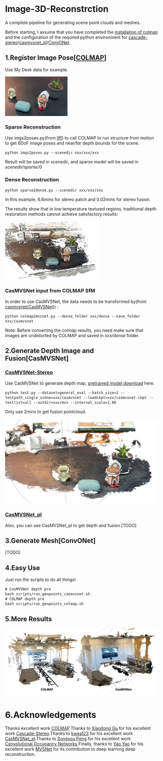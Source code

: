# Image-3D-Reconstrction

A complete pipeline for generating scene point clouds and meshes.

Before starting, I assume that you have completed the [installation of colmap](https://colmap.github.io/install.html) and the configuration of the required python environment for [cascade-stereo](https://github.com/alibaba/cascade-stereo)/[casmvsnet_pl](https://github.com/kwea123/CasMVSNet_pl)/[ConvONet](https://github.com/autonomousvision/convolutional_occupancy_networks).

## 1.Register Image Pose[[COLMAP](https://github.com/colmap/colmap)]

Use My Desk data for example.

<img src="png/desk1.png" alt="image1" style="zoom:20%;" />

### **Sparse Reconstruction**

Use imgs2poses.py(from [llff](https://github.com/Fyusion/LLFF)) to call COLMAP to run structure from motion to get 6DoF image poses and near/far depth bounds for the scene.

```shell
python imgs2poses.py --scenedir xxx/xxx/xxx 
```

Result will be saved in *scenedir*, and sparse model will be saved in *scenedir/sparse/0*

### **Dense Reconstruction**

```shell
python sparse2dense.py --scenedir xxx/xxx/xxx
```

In this example, 6.6mins for stereo patch and 0.02mins for stereo fusion.

The results show that in low temperature textured regions, traditional depth restoration methods cannot achieve satisfactory results:

<img src="png/desk2.png" alt="image2" style="zoom:30%;" />

### **CasMVSNet input from COLMAP SfM**

In order to use CasMVSNet, the data needs to be transformed by(from [casmvsnet/CasMVSNet)](https://github.com/alibaba/cascade-stereo/tree/master/CasMVSNet)) :

```shell
python colmap2mvsnet.py --dense_folder xxx/dense --save_folder xxx/casmvsnet
```

Note: Before converting the colmap results, you need make sure that images are undistorted by COLMAP and saved in *xxx/dense* folder. 

## 2.Generate Depth Image and Fusion[CasMVSNet]

### **[CasMVSNet-Stereo](https://github.com/alibaba/cascade-stereo)**

Use CasMVSNet to generate depth map, [pretrained model download](https://virutalbuy-public.oss-cn-hangzhou.aliyuncs.com/share/cascade-stereo/CasMVSNet/48_32_8-4-2-1_dlossw-0.5-1.0-2.0/casmvsnet.ckpt) here.

```shell
python test.py --dataset=general_eval --batch_size=1 --testpath_single_scene=xxx/casmvsnet --loadckpt=xxx/casmvsnet.ckpt --testlist=all --outdir=xxx/mvs --interval_scale=1.06
```

Only use 2mins to get fusion pointcloud.

<img src="png/desk3.png" alt="image3" style="zoom:50%;" />

### **[CasMVSNet_pl](https://github.com/kwea123/CasMVSNet_pl)**

Also, you can use CasMVSNet_pl to get depth and fusion.[TODO]

## 3.Generate Mesh[ConvONet]

[TODO]



## 4.Easy Use

Just run the scripts to do all things!

```shell
# CasMVSNet depth pre
bash scripts/run_genpoints_casmvsnet.sh
# COLMAP depth pre
bash scripts/run_genpoints_colmap.sh
```



## 5.More Results

<img src="png/demo4.png" alt="image3" style="zoom:50%;" />

# 6.Acknowledgements

Thanks excellent work [COLMAP](https://github.com/colmap/colmap).Thanks to [Xiaodong Gu](https://github.com/gxd1994) for his excellent work [Cascade-Stereo](https://github.com/alibaba/cascade-stereo).Thanks to [kwea123](https://github.com/kwea123) for his excellent work [CasMVSNet_pl](https://github.com/kwea123/CasMVSNet_pl).Thanks to [Songyou Peng](https://github.com/pengsongyou) for his excellent work [Convolutional Occupancy Networks](https://github.com/autonomousvision/convolutional_occupancy_networks).Finally, thanks to [Yao Yao](https://github.com/YoYo000) for his excellent work [MVSNet](https://github.com/YoYo000/MVSNet) for its contribution to deep learning deep reconstruction.
